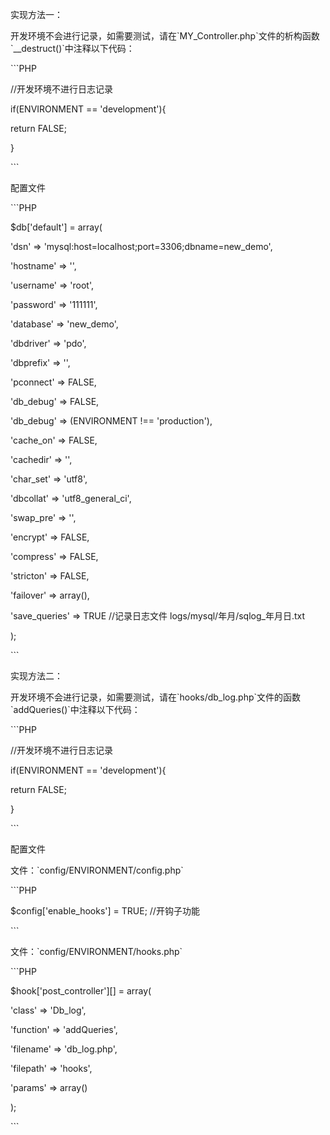 实现方法一：



开发环境不会进行记录，如需要测试，请在\`MY\_Controller.php\`文件的析构函数\`\_\_destruct\(\)\`中注释以下代码：



\`\`\`PHP

\/\/开发环境不进行日志记录

if\(ENVIRONMENT == 'development'\){

 return FALSE;

}

\`\`\`



配置文件



\`\`\`PHP



$db\['default'\] = array\(

 'dsn' =&gt; 'mysql:host=localhost;port=3306;dbname=new\_demo',

 'hostname' =&gt; '',

 'username' =&gt; 'root',

 'password' =&gt; '111111',

 'database' =&gt; 'new\_demo',

 'dbdriver' =&gt; 'pdo',

 'dbprefix' =&gt; '',

 'pconnect' =&gt; FALSE,

 'db\_debug' =&gt; FALSE,

 'db\_debug' =&gt; \(ENVIRONMENT !== 'production'\),

 'cache\_on' =&gt; FALSE,

 'cachedir' =&gt; '',

 'char\_set' =&gt; 'utf8',

 'dbcollat' =&gt; 'utf8\_general\_ci',

 'swap\_pre' =&gt; '',

 'encrypt' =&gt; FALSE,

 'compress' =&gt; FALSE,

 'stricton' =&gt; FALSE,

 'failover' =&gt; array\(\),

 'save\_queries' =&gt; TRUE \/\/记录日志文件 logs\/mysql\/年月\/sqlog\_年月日.txt

\);

\`\`\`



实现方法二：



开发环境不会进行记录，如需要测试，请在\`hooks\/db\_log.php\`文件的函数\`addQueries\(\)\`中注释以下代码：



\`\`\`PHP

\/\/开发环境不进行日志记录

if\(ENVIRONMENT == 'development'\){



 return FALSE;

}

\`\`\`



配置文件



文件：\`config\/ENVIRONMENT\/config.php\`

\`\`\`PHP



$config\['enable\_hooks'\] = TRUE; \/\/开钩子功能

\`\`\`





文件：\`config\/ENVIRONMENT\/hooks.php\`



\`\`\`PHP



$hook\['post\_controller'\]\[\] = array\(

 'class' =&gt; 'Db\_log',

 'function' =&gt; 'addQueries',

 'filename' =&gt; 'db\_log.php',

 'filepath' =&gt; 'hooks',

 'params' =&gt; array\(\)

\);

\`\`\`



